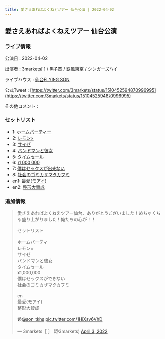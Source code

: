 ```yaml
---
title: 愛さえあればよくねえツアー 仙台公演 | 2022-04-02
---
```

## 愛さえあればよくねえツアー 仙台公演

### ライブ情報

公演日
:    2022-04-02

出演者
:    3markets[ ] / 黒子首 / 鉄風東京 / シンガーズハイ

ライブハウス
:    [仙台FLYING SON](livehouse018.html)

公式Tweet
:    [https://twitter.com/3markets/status/1510452594870996995](https://twitter.com/3markets/status/1510452594870996995)

その他コメント
:    

### セットリスト

*  1: [ホームパーティー](song011.html)
*  2: [レモン×](song003.html)
*  3: [サイゼ](song004.html)
*  4: [バンドマンと彼女](song009.html)
*  5: [タイムセール](song007.html)
*  6: [\1,000,000](song022.html)
*  7: [僕はセックスが出来ない](song006.html)
*  8: [社会のゴミカザマタカフミ](song002.html)
*  en1: [最愛(モアイ)](song014.html)
*  en2: [整形大賛成](song005.html)


### 追加情報



<blockquote class="twitter-tweet"><p lang="ja" dir="ltr">愛さえあればよくねえツアー仙台、ありがとうございました！めちゃくちゃ盛り上がりました！俺たちの心が！！<br><br>セットリスト<br><br>ホームパーティ<br>レモン×<br>サイゼ<br>バンドマンと彼女<br>タイムセール<br>¥1,000,000<br>僕はセックスができない<br>社会のゴミカザマタカフミ<br><br>en<br>最愛(モアイ)<br>整形大賛成<br><br>📹<a href="https://twitter.com/son_tkhs?ref_src=twsrc%5Etfw">@son_tkhs</a> <a href="https://t.co/1HiXsv6VhD">pic.twitter.com/1HiXsv6VhD</a></p>&mdash; 3markets［ ］ (@3markets) <a href="https://twitter.com/3markets/status/1510452594870996995?ref_src=twsrc%5Etfw">April 3, 2022</a></blockquote>
<script async src="https://platform.twitter.com/widgets.js" charset="utf-8"></script>


